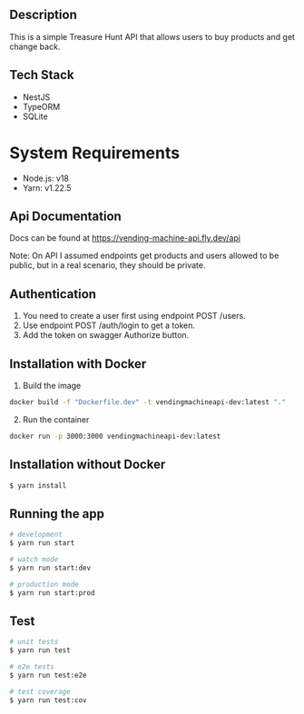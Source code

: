 ## Description

This is a simple Treasure Hunt API that allows users to buy products and get change back.

## Tech Stack

- NestJS
- TypeORM
- SQLite

# System Requirements

- Node.js: v18
- Yarn: v1.22.5

## Api Documentation

Docs can be found at https://vending-machine-api.fly.dev/api

Note: On API I assumed endpoints get products and users allowed to be public, but in a real scenario, they should be private.

## Authentication

1. You need to create a user first using endpoint POST /users.
2. Use endpoint POST /auth/login to get a token.
3. Add the token on swagger Authorize button.

## Installation with Docker

1. Build the image

```bash
docker build -f "Dockerfile.dev" -t vendingmachineapi-dev:latest "." 
```

2. Run the container

```bash
docker run -p 3000:3000 vendingmachineapi-dev:latest
```

## Installation without Docker

```bash
$ yarn install
```

## Running the app

```bash
# development
$ yarn run start

# watch mode
$ yarn run start:dev

# production mode
$ yarn run start:prod
```

## Test

```bash
# unit tests
$ yarn run test

# e2e tests
$ yarn run test:e2e

# test coverage
$ yarn run test:cov
```
